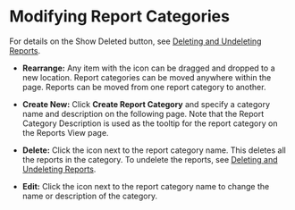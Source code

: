 [title]: # (Modifying Report Categories)
[tags]: # (Modifying Report Categories)
[priority]: # (40)

# Modifying Report Categories

For details on the Show Deleted button, see [Deleting and Undeleting Reports](../deleting-and-undeleting-reports/index.md).

- **Rearrange:** Any item with the icon can be dragged and dropped to a new location. Report categories can be moved anywhere within the page. Reports can be moved from one report category to another.

- **Create New:** Click **Create Report Category** and specify a category name and description on the following page. Note that the Report Category Description is used as the tooltip for the report category on the Reports View page.

- **Delete:** Click the icon next to the report category name. This deletes all the reports in the category. To undelete the reports, see [Deleting and Undeleting Reports](../deleting-and-undeleting-reports/index.md).

- **Edit:** Click the icon next to the report category name to change the name or description of the category.
